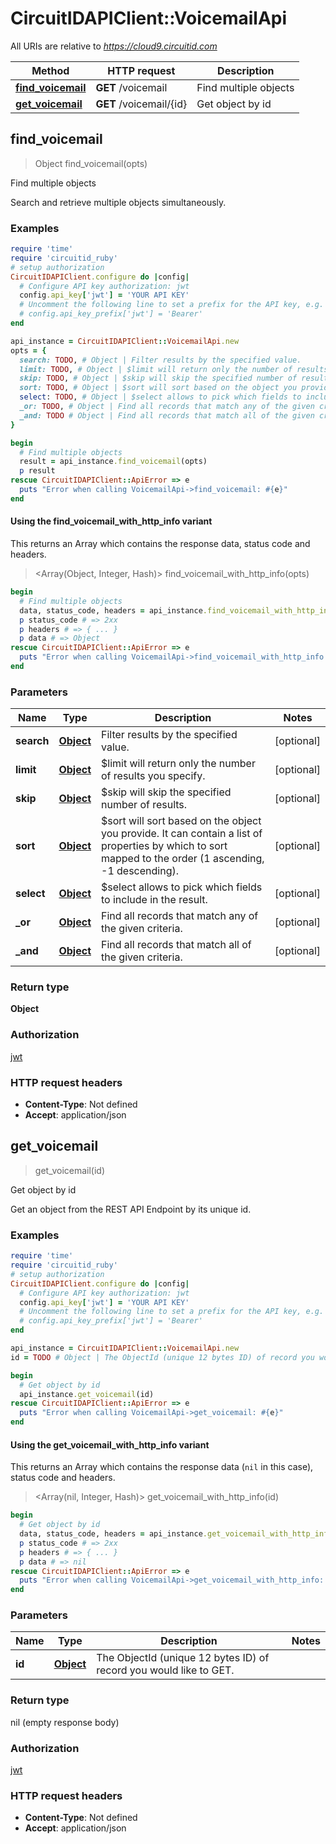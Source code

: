 # CircuitIDAPIClient::VoicemailApi

All URIs are relative to *https://cloud9.circuitid.com*

| Method | HTTP request | Description |
| ------ | ------------ | ----------- |
| [**find_voicemail**](VoicemailApi.md#find_voicemail) | **GET** /voicemail | Find multiple objects |
| [**get_voicemail**](VoicemailApi.md#get_voicemail) | **GET** /voicemail/{id} | Get object by id |


## find_voicemail

> Object find_voicemail(opts)

Find multiple objects

Search and retrieve multiple objects simultaneously. 

### Examples

```ruby
require 'time'
require 'circuitid_ruby'
# setup authorization
CircuitIDAPIClient.configure do |config|
  # Configure API key authorization: jwt
  config.api_key['jwt'] = 'YOUR API KEY'
  # Uncomment the following line to set a prefix for the API key, e.g. 'Bearer' (defaults to nil)
  # config.api_key_prefix['jwt'] = 'Bearer'
end

api_instance = CircuitIDAPIClient::VoicemailApi.new
opts = {
  search: TODO, # Object | Filter results by the specified value.
  limit: TODO, # Object | $limit will return only the number of results you specify.
  skip: TODO, # Object | $skip will skip the specified number of results.
  sort: TODO, # Object | $sort will sort based on the object you provide. It can contain a list of properties by which to sort mapped to the order (1 ascending, -1 descending).
  select: TODO, # Object | $select allows to pick which fields to include in the result.
  _or: TODO, # Object | Find all records that match any of the given criteria.
  _and: TODO # Object | Find all records that match all of the given criteria.
}

begin
  # Find multiple objects
  result = api_instance.find_voicemail(opts)
  p result
rescue CircuitIDAPIClient::ApiError => e
  puts "Error when calling VoicemailApi->find_voicemail: #{e}"
end
```

#### Using the find_voicemail_with_http_info variant

This returns an Array which contains the response data, status code and headers.

> <Array(Object, Integer, Hash)> find_voicemail_with_http_info(opts)

```ruby
begin
  # Find multiple objects
  data, status_code, headers = api_instance.find_voicemail_with_http_info(opts)
  p status_code # => 2xx
  p headers # => { ... }
  p data # => Object
rescue CircuitIDAPIClient::ApiError => e
  puts "Error when calling VoicemailApi->find_voicemail_with_http_info: #{e}"
end
```

### Parameters

| Name | Type | Description | Notes |
| ---- | ---- | ----------- | ----- |
| **search** | [**Object**](.md) | Filter results by the specified value. | [optional] |
| **limit** | [**Object**](.md) | $limit will return only the number of results you specify. | [optional] |
| **skip** | [**Object**](.md) | $skip will skip the specified number of results. | [optional] |
| **sort** | [**Object**](.md) | $sort will sort based on the object you provide. It can contain a list of properties by which to sort mapped to the order (1 ascending, -1 descending). | [optional] |
| **select** | [**Object**](.md) | $select allows to pick which fields to include in the result. | [optional] |
| **_or** | [**Object**](.md) | Find all records that match any of the given criteria. | [optional] |
| **_and** | [**Object**](.md) | Find all records that match all of the given criteria. | [optional] |

### Return type

**Object**

### Authorization

[jwt](../README.md#jwt)

### HTTP request headers

- **Content-Type**: Not defined
- **Accept**: application/json


## get_voicemail

> get_voicemail(id)

Get object by id

Get an object from the REST API Endpoint by its unique id.

### Examples

```ruby
require 'time'
require 'circuitid_ruby'
# setup authorization
CircuitIDAPIClient.configure do |config|
  # Configure API key authorization: jwt
  config.api_key['jwt'] = 'YOUR API KEY'
  # Uncomment the following line to set a prefix for the API key, e.g. 'Bearer' (defaults to nil)
  # config.api_key_prefix['jwt'] = 'Bearer'
end

api_instance = CircuitIDAPIClient::VoicemailApi.new
id = TODO # Object | The ObjectId (unique 12 bytes ID) of record you would like to GET.

begin
  # Get object by id
  api_instance.get_voicemail(id)
rescue CircuitIDAPIClient::ApiError => e
  puts "Error when calling VoicemailApi->get_voicemail: #{e}"
end
```

#### Using the get_voicemail_with_http_info variant

This returns an Array which contains the response data (`nil` in this case), status code and headers.

> <Array(nil, Integer, Hash)> get_voicemail_with_http_info(id)

```ruby
begin
  # Get object by id
  data, status_code, headers = api_instance.get_voicemail_with_http_info(id)
  p status_code # => 2xx
  p headers # => { ... }
  p data # => nil
rescue CircuitIDAPIClient::ApiError => e
  puts "Error when calling VoicemailApi->get_voicemail_with_http_info: #{e}"
end
```

### Parameters

| Name | Type | Description | Notes |
| ---- | ---- | ----------- | ----- |
| **id** | [**Object**](.md) | The ObjectId (unique 12 bytes ID) of record you would like to GET. |  |

### Return type

nil (empty response body)

### Authorization

[jwt](../README.md#jwt)

### HTTP request headers

- **Content-Type**: Not defined
- **Accept**: application/json

